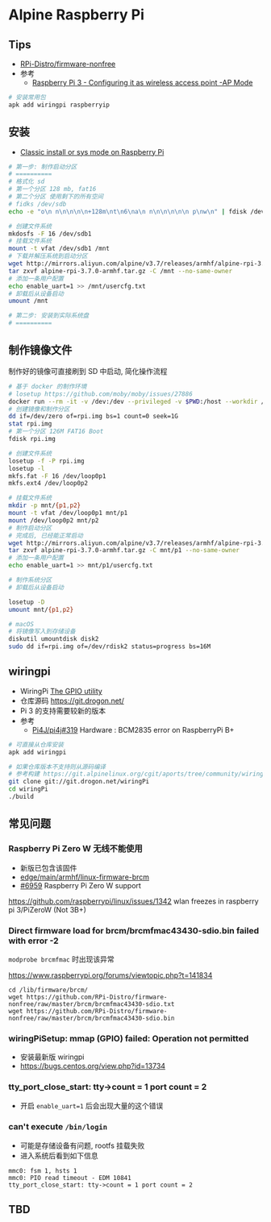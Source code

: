 # Alpine Raspberry Pi

## Tips
* [RPi-Distro/firmware-nonfree](https://github.com/RPi-Distro/firmware-nonfree/)
* 参考
  * [Raspberry Pi 3 - Configuring it as wireless access point -AP Mode](https://wiki.alpinelinux.org/wiki/Raspberry_Pi_3_-_Configuring_it_as_wireless_access_point_-AP_Mode)

```bash
# 安装常用包
apk add wiringpi raspberryip
```

## 安装
* [Classic install or sys mode on Raspberry Pi](https://wiki.alpinelinux.org/wiki/Classic_install_or_sys_mode_on_Raspberry_Pi)

```bash
# 第一步: 制作启动分区
# ==========
# 格式化 sd
# 第一个分区 128 mb, fat16
# 第二个分区 使用剩下的所有空间
# fidks /dev/sdb
echo -e "o\n n\n\n\n\n+128m\nt\n6\na\n n\n\n\n\n\n p\nw\n" | fdisk /dev/sdb

# 创建文件系统
mkdosfs -F 16 /dev/sdb1
# 挂载文件系统
mount -t vfat /dev/sdb1 /mnt
# 下载并解压系统到启动分区
wget http://mirrors.aliyun.com/alpine/v3.7/releases/armhf/alpine-rpi-3.7.0-armhf.tar.gz
tar zxvf alpine-rpi-3.7.0-armhf.tar.gz -C /mnt --no-same-owner
# 添加一条用户配置
echo enable_uart=1 >> /mnt/usercfg.txt
# 卸载后从设备启动
umount /mnt

# 第二步: 安装到实际系统盘
# ==========

```

## 制作镜像文件
制作好的镜像可直接刷到 SD 中启动, 简化操作流程

```bash
# 基于 docker 的制作环境
# losetup https://github.com/moby/moby/issues/27886
docker run --rm -it -v /dev:/dev --privileged -v $PWD:/host --workdir /host wener/base:sys
# 创建镜像和制作分区
dd if=/dev/zero of=rpi.img bs=1 count=0 seek=1G
stat rpi.img
# 第一个分区 126M FAT16 Boot
fdisk rpi.img

# 创建文件系统
losetup -f -P rpi.img
losetup -l
mkfs.fat -F 16 /dev/loop0p1
mkfs.ext4 /dev/loop0p2

# 挂载文件系统
mkdir -p mnt/{p1,p2}
mount -t vfat /dev/loop0p1 mnt/p1
mount /dev/loop0p2 mnt/p2
# 制作启动分区
# 完成后, 已经能正常启动
wget http://mirrors.aliyun.com/alpine/v3.7/releases/armhf/alpine-rpi-3.7.0-armhf.tar.gz
tar zxvf alpine-rpi-3.7.0-armhf.tar.gz -C mnt/p1 --no-same-owner
# 添加一条用户配置
echo enable_uart=1 >> mnt/p1/usercfg.txt

# 制作系统分区
# 卸载后从设备启动

losetup -D
umount mnt/{p1,p2}

```

```bash
# macOS
# 将镜像写入到存储设备
diskutil umountdisk disk2
sudo dd if=rpi.img of=/dev/rdisk2 status=progress bs=16M
```

## wiringpi
* WiringPi [The GPIO utility](http://wiringpi.com/the-gpio-utility/)
* 仓库源码 https://git.drogon.net/
* Pi 3 的支持需要较新的版本
* 参考
  * [Pi4J/pi4j#319](https://github.com/Pi4J/pi4j/issues/319) Hardware : BCM2835 error on RaspberryPi B+

```bash
# 可直接从仓库安装
apk add wiringpi

# 如果仓库版本不支持则从源码编译
# 参考构建 https://git.alpinelinux.org/cgit/aports/tree/community/wiringpi/APKBUILD
git clone git://git.drogon.net/wiringPi
cd wiringPi
./build
```


## 常见问题

### Raspberry Pi Zero W 无线不能使用
* 新版已包含该固件
* [edge/main/armhf/linux-firmware-brcm](https://pkgs.alpinelinux.org/contents?file=brcmfmac43430-sdio.bin&path=&name=&branch=edge&arch=armhf)
* [#6959](https://bugs.alpinelinux.org/issues/6959) Raspberry Pi Zero W support

https://github.com/raspberrypi/linux/issues/1342
wlan freezes in raspberry pi 3/PiZeroW (Not 3B+)

### Direct firmware load for brcm/brcmfmac43430-sdio.bin failed with error -2

`modprobe brcmfmac` 时出现该异常

https://www.raspberrypi.org/forums/viewtopic.php?t=141834

```
cd /lib/firmware/brcm/
wget https://github.com/RPi-Distro/firmware-nonfree/raw/master/brcm/brcmfmac43430-sdio.txt
wget https://github.com/RPi-Distro/firmware-nonfree/raw/master/brcm/brcmfmac43430-sdio.bin
```

### wiringPiSetup: mmap (GPIO) failed: Operation not permitted
* 安装最新版 wiringpi
* https://bugs.centos.org/view.php?id=13734

### tty_port_close_start: tty->count = 1 port count = 2
* 开启 `enable_uart=1` 后会出现大量的这个错误

### can't execute `/bin/login`

* 可能是存储设备有问题, rootfs 挂载失败
* 进入系统后看到如下信息

```
mmc0: fsm 1, hsts 1
mmc0: PIO read timeout - EDM 10841
tty_port_close_start: tty->count = 1 port count = 2
```


## TBD



<!--
mkfs.fat

mount -o offset=<offset in bytes> nps-2010-emails.dd /media/manu/


https://wiki.alpinelinux.org/wiki/How_to_setup_a_Alpine_Linux_mirror
https://wiki.alpinelinux.org/wiki/Local_APK_cache




nmcli dev wifi

networkmanager-1.7.2-r2

ls /sys/class/net
ip li

iwlist wlp1s0 scan | grep ESSID

apk add wpa_supplicant wireless-tools
rc-update add wpa_supplicant boot
service wpa_supplicant start

ip li set wlan0 up
iwlist wlan0 scan | grep ESSID

dhclient wlan0


https://wiki.alpinelinux.org/wiki/Connecting_to_a_wireless_access_point


iwconfig wlan0

mkdir -p /etc/wpa_supplicant
chmod 750 /etc/wpa_supplicant
cat wpa.conf >> /etc/wpa_supplicant/wpa_supplicant.conf

ide-cd
ide-core
cdrom

